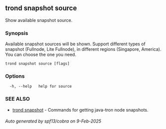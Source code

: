 ## trond snapshot source

Show available snapshot source.

### Synopsis

Available snapshot sources will be shown.
Support different types of snapshot (Fullnode, Lite Fullnode), in different regions (Singapore, America).
You can choose the one you need.

```
trond snapshot source [flags]
```

### Options

```
  -h, --help   help for source
```

### SEE ALSO

* [trond snapshot](trond_snapshot.md)	 - Commands for getting java-tron node snapshots.

###### Auto generated by spf13/cobra on 9-Feb-2025
